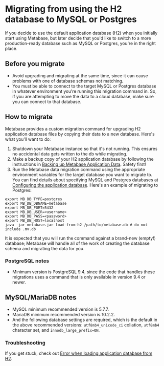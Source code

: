 # Migrating from using the H2 database to MySQL or Postgres

If you decide to use the default application database (H2) when you initially start using Metabase, but later decide that you'd like to switch to a more production-ready database such as MySQL or Postgres, you're in the right place.

## Before you migrate

- Avoid upgrading and migrating at the same time, since it can cause problems with one of database schemas not matching.
- You must be able to connect to the target MySQL or Postgres database in whatever environment you're running this migration command in. So, if you are attempting to move the data to a cloud database, make sure you can connect to that database.

## How to migrate 

Metabase provides a custom migration command for upgrading H2 application database files by copying their data to a new database. Here's what you'll want to do:

1. Shutdown your Metabase instance so that it's not running. This ensures no accidental data gets written to the db while migrating.
2. Make a backup copy of your H2 application database by following the instructions in [Backing up Metabase Application Data](backing-up-metabase-application-data.md). Safety first!
3. Run the Metabase data migration command using the appropriate environment variables for the target database you want to migrate to. You can find details about specifying MySQL and Postgres databases at [Configuring the application database](configuring-application-database.md). Here's an example of migrating to Postgres:

```
export MB_DB_TYPE=postgres
export MB_DB_DBNAME=metabase
export MB_DB_PORT=5432
export MB_DB_USER=<username>
export MB_DB_PASS=<password>
export MB_DB_HOST=localhost
java -jar metabase.jar load-from-h2 /path/to/metabase.db # do not include .mv.db
```

It is expected that you will run the command against a brand-new (empty!) database; Metabase will handle all of the work of creating the database schema and migrating the data for you.


### PostgreSQL notes

-  Minimum version is PostgreSQL 9.4, since the code that handles these migrations uses a command that is only available in version 9.4 or newer.

## MySQL/MariaDB notes

- MySQL minimum recommended version is 5.7.7.
- MariaDB minimum recommended version is 10.2.2.
- And the following database settings are required, which is the default in the above recommended versions: `utf8mb4_unicode_ci` collation, `utf8mb4` character set, and `innodb_large_prefix=ON`.

### Troubleshooting

If you get stuck, check out [Error when loading application database from H2](../troubleshooting-guide/loading-from-h2.md).
